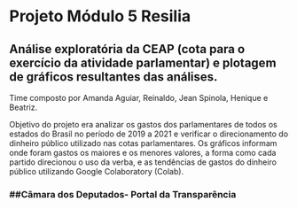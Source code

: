 <h1> Projeto Módulo 5 Resilia </h1> <p>
<h2>Análise exploratória da CEAP (cota para o exercício da atividade parlamentar) e plotagem de gráficos resultantes das análises. </h2> <p>
Time composto por Amanda Aguiar, Reinaldo, Jean Spinola, Henique e Beatriz. <p>
Objetivo do projeto era analizar os gastos dos parlamentares de todos os estados do Brasil no período de 2019 a 2021 e verificar o direcionamento do dinheiro público utilizado nas cotas parlamentares. Os gráficos informam onde foram gastos os maiores e os menores valores, a forma como cada partido direcionou o uso da verba, e as tendências de gastos do dinheiro público utilizando Google Colaboratory (Colab). <p>
  
<h3>##Câmara dos Deputados- Portal da Transparência</h3>
